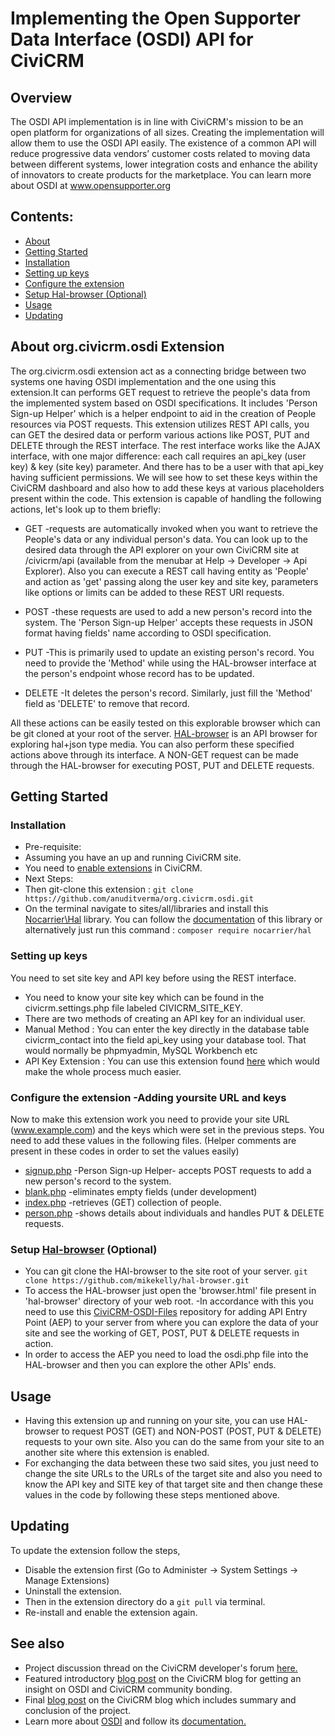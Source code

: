 # Implementing the Open Supporter Data Interface (OSDI) API for CiviCRM

## Overview

The OSDI API implementation is in line with CiviCRM's mission to be an open platform for organizations of all sizes. Creating the implementation will allow them to use the OSDI API easily. The existence of a common API will reduce progressive data vendors’ customer costs related to moving data between different systems, lower integration costs and enhance the ability of innovators to create products for the marketplace. You can learn more about OSDI at www.opensupporter.org

## Contents:
- [About](https://github.com/anuditverma/org.civicrm.osdi#about-orgcivicrmosdi-extension)
- [Getting Started](https://github.com/anuditverma/org.civicrm.osdi#getting-started)
 - [Installation](https://github.com/anuditverma/org.civicrm.osdi#installation)
 - [Setting up keys](https://github.com/anuditverma/org.civicrm.osdi#setting-up-keys)
 - [Configure the extension](https://github.com/anuditverma/org.civicrm.osdi#configure-the-extension--adding-yoursite-url-and-keys)
 - [Setup Hal-browser (Optional)](https://github.com/anuditverma/org.civicrm.osdi#setup-hal-browser-optional)
- [Usage](https://github.com/anuditverma/org.civicrm.osdi#usage)
- [Updating](https://github.com/anuditverma/org.civicrm.osdi#updating)

## About org.civicrm.osdi Extension

The org.civicrm.osdi extension act as a connecting bridge between two systems one having OSDI implementation and the one using this extension.It can performs GET request to retrieve the people's data from the implemented system based on OSDI specifications. It includes 'Person Sign-up Helper' which is a helper endpoint to aid in the creation of People resources via POST requests. This extension utilizes REST API calls, you can GET the desired data or perform various actions like POST, PUT and DELETE through the REST interface. The rest interface works like the AJAX interface, with one major difference: each call requires an api_key (user key) & key (site key) parameter. And there has to be a user with that api_key having sufficient permissions. We will see how to set these keys within the CiviCRM dashboard and also how to add these keys at various placeholders present within the code. This extension is capable of handling the following actions, let's look up to them briefly:

* GET
-requests are automatically invoked when you want to retrieve the People's data or any individual person's data. You can look up to the desired data through the API explorer on your own CiviCRM site at /civicrm/api (available from the menubar at Help -> Developer -> Api Explorer). Also you can execute a REST call having entity as 'People' and action as 'get' passing along the user key and site key, parameters like options or limits can be added to these REST URI requests.

* POST
-these requests are used to add a new person's record into the system. The 'Person Sign-up Helper' accepts these requests in JSON format having fields' name according to OSDI specification.

* PUT
-This is primarily used to update an existing person's record. You need to provide the 'Method' while using the HAL-browser interface at the person's endpoint whose record has to be updated.

* DELETE
-It deletes the person's record. Similarly, just fill the 'Method' field as 'DELETE' to remove that record.

All these actions can be easily tested on this explorable browser which can be git cloned at your root of the server. [HAL-browser](https://github.com/mikekelly/hal-browser) is an API browser for exploring hal+json type media.
You can also perform these specified actions above through its interface. A NON-GET request can be made through the HAL-browser for executing POST, PUT and DELETE requests.

## Getting Started

### Installation
- Pre-requisite:
 - Assuming you have an up and running CiviCRM site.
 - You need to [enable extensions](http://wiki.civicrm.org/confluence/display/CRMDOC/Extensions) in CiviCRM.
- Next Steps: 
 - Then git-clone this extension : ``` git clone https://github.com/anuditverma/org.civicrm.osdi.git ```
 - On the terminal navigate to sites/all/libraries and install this [Nocarrier\Hal](https://github.com/blongden/hal) library. You can follow the [documentation](https://github.com/blongden/hal#installation) of this library or alternatively just run this command : ``` composer require nocarrier/hal ```

### Setting up keys
You need to set site key and API key before using the REST interface.
- You need to know your site key which can be found in the civicrm.settings.php file labeled CIVICRM_SITE_KEY.
- There are two methods of creating an API key for an individual user.
 - Manual Method : You can enter the key directly in the database table civicrm_contact into the field api_key using your database tool. That would normally be phpmyadmin, MySQL Workbench etc
 - API Key Extension : You can use this extension found [here](https://civicrm.org/extensions/api-key) which would make the whole process much easier.

### Configure the extension -Adding yoursite URL and keys
Now to make this extension work you need to provide your site URL (www.example.com) and the keys which were set in the previous steps.
You need to add these values in the following files. (Helper comments are present in these codes in order to set the values easily)
- [signup.php](https://github.com/anuditverma/org.civicrm.osdi/blob/master/api/v3/signup.php) -Person Sign-up Helper- accepts POST requests to add a new person's record to the system.
- [blank.php](https://github.com/anuditverma/org.civicrm.osdi/blob/master/api/v3/People/blank.php) -eliminates empty fields (under development)
- [index.php](https://github.com/anuditverma/org.civicrm.osdi/blob/master/api/v3/People/index.php) -retrieves (GET) collection of people.
- [person.php](https://github.com/anuditverma/org.civicrm.osdi/blob/master/api/v3/People/person.php) -shows details about individuals and handles PUT & DELETE requests.

### Setup [Hal-browser](https://github.com/mikekelly/hal-browser) (Optional)
- You can git clone the HAl-browser to the site root of your server. ```git clone https://github.com/mikekelly/hal-browser.git```
- To access the HAL-browser just open the 'browser.html' file present in 'hal-browser' directory of your web root.
-In accordance with this you need to use this [CiviCRM-OSDI-Files](https://github.com/anuditverma/CiviCRM-OSDI-Files) repository for adding API Entry Point (AEP) to your server from where you can explore the data of your site and see the working of GET, POST, PUT & DELETE requests in action.
- In order to access the AEP you need to load the osdi.php file into the HAL-browser and then you can explore the other APIs' ends.

## Usage
- Having this extension up and running on your site, you can use HAL-browser to request POST (GET) and NON-POST (POST, PUT & DELETE) requests to your own site. Also you can do the same from your site to an another site where this extension is enabled.
- For exchanging the data between these two said sites, you just need to change the site URLs to the URLs of the target site and also you need to know the API key and SITE key of that target site and then change these values in the code by following these steps mentioned above.

## Updating
To update the extension follow the steps,
- Disable the extension first (Go to Administer -> System Settings -> Manage Extensions)
- Uninstall the extension.
- Then in the extension directory do a ``` git pull ``` via terminal.
- Re-install and enable the extension again.

## See also
- Project discussion thread on the CiviCRM developer's forum [here.](https://forum.civicrm.org/index.php?topic=36374.0)
- Featured introductory [blog post](https://civicrm.org/blogs/anudit-verma/implementing-open-supporter-data-interface-osdi-api-civicrm) on the CiviCRM blog for getting an insight on OSDI and CiviCRM community bonding.
- Final [blog post](https://civicrm.org/blogs/anudit-verma/implementing-the-open-supporter-data-interface-osdi-api-for-civicrm-gsoc) on the CiviCRM blog which includes summary and conclusion of the project.
- Learn more about [OSDI](http://opensupporter.org/) and follow its [documentation.](http://opensupporter.github.io/osdi-docs/)

